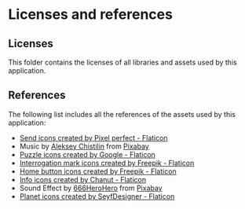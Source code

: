 # Licenses and references

## Licenses

This folder contains the licenses of all libraries and assets used by this application.

## References

The following list includes all the references of the assets used by this application:

- <a href="https://www.flaticon.com/free-icons/send" title="send icons">Send icons created by Pixel perfect - Flaticon</a>
- Music by <a href="https://pixabay.com/fr/users/lexin_music-28841948/?utm_source=link-attribution&utm_medium=referral&utm_campaign=music&utm_content=142838">Aleksey Chistilin</a> from <a href="https://pixabay.com//?utm_source=link-attribution&utm_medium=referral&utm_campaign=music&utm_content=142838">Pixabay</a>
- <a href="https://www.flaticon.com/free-icons/puzzle" title="puzzle icons">Puzzle icons created by Google - Flaticon</a>
- <a href="https://www.flaticon.com/free-icons/interrogation-mark" title="interrogation mark icons">Interrogation mark icons created by Freepik - Flaticon</a>
- <a href="https://www.flaticon.com/free-icons/home-button" title="home button icons">Home button icons created by Freepik - Flaticon</a>
- <a href="https://www.flaticon.com/free-icons/info" title="info icons">Info icons created by Chanut - Flaticon</a>
- Sound Effect by <a href="https://pixabay.com/fr/users/666herohero-25759907/?utm_source=link-attribution&utm_medium=referral&utm_campaign=music&utm_content=21156">666HeroHero</a> from <a href="https://pixabay.com/sound-effects//?utm_source=link-attribution&utm_medium=referral&utm_campaign=music&utm_content=21156">Pixabay</a>
- <a href="https://www.flaticon.com/free-icons/planet" title="planet icons">Planet icons created by SeyfDesigner - Flaticon</a>
